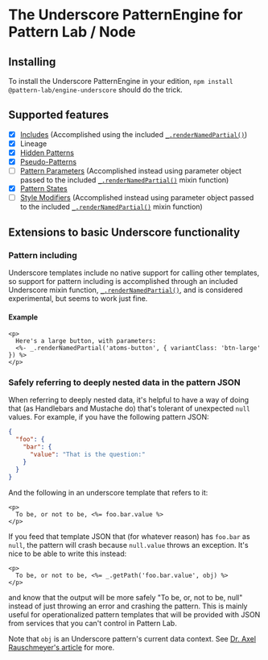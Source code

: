 # The Underscore PatternEngine for Pattern Lab / Node

## Installing

To install the Underscore PatternEngine in your edition, `npm install @pattern-lab/engine-underscore` should do the trick.

## Supported features

* [x] [Includes](https://patternlab.io/docs/including-patterns/) (Accomplished using the included [`_.renderNamedPartial()`](https://github.com/pattern-lab/patternlab-node/blob/master/packages/engine-underscore/lib/engine_underscore.js#L54-L60))
* [x] Lineage
* [x] [Hidden Patterns](https://patternlab.io/docs/hiding-patterns-in-the-navigation/)
* [x] [Pseudo-Patterns](https://patternlab.io/docs/using-pseudo-patterns/)
* [ ] [Pattern Parameters](http://patternlab.io/docs/pattern-parameters.html) (Accomplished instead using parameter object passed to the included [`_.renderNamedPartial()`](https://github.com/pattern-lab/patternlab-node/blob/master/packages/engine-underscore/lib/engine_underscore.js#L54-L60) mixin function)
* [x] [Pattern States](https://patternlab.io/docs/using-pattern-states/)
* [ ] [Style Modifiers](http://patternlab.io/docs/pattern-stylemodifier.html) (Accomplished instead using parameter object passed to the included [`_.renderNamedPartial()`](https://github.com/pattern-lab/patternlab-node/blob/master/packages/engine-underscore/lib/engine_underscore.js#L54-L60) mixin function)

## Extensions to basic Underscore functionality

### Pattern including

Underscore templates include no native support for calling other templates, so support for pattern including is accomplished through an included Underscore mixin function, [`_.renderNamedPartial()`](https://github.com/pattern-lab/patternlab-node/blob/master/packages/engine-underscore/lib/engine_underscore.js#L54-L60), and is considered experimental, but seems to work just fine.

#### Example

```
<p>
  Here's a large button, with parameters:
  <%- _.renderNamedPartial('atoms-button', { variantClass: 'btn-large' }) %>
</p>
```

### Safely referring to deeply nested data in the pattern JSON

When referring to deeply nested data, it's helpful to have a way of doing that (as Handlebars and Mustache do) that's tolerant of unexpected `null` values. For example, if you have the following pattern JSON:

```json
{
  "foo": {
    "bar": {
      "value": "That is the question:"
    }
  }
}
```

And the following in an underscore template that refers to it:

```
<p>
  To be, or not to be, <%= foo.bar.value %>
</p>
```

If you feed that template JSON that (for whatever reason) has `foo.bar` as `null`, the pattern will crash because `null.value` throws an exception. It's nice to be able to write this instead:

```
<p>
  To be, or not to be, <%= _.getPath('foo.bar.value', obj) %>
</p>
```

and know that the output will be more safely "To be, or, not to be, null" instead of just throwing an error and crashing the pattern. This is mainly useful for operationalized pattern templates that will be provided with JSON from services that you can't control in Pattern Lab.

Note that `obj` is an Underscore pattern's current data context. See [Dr. Axel Rauschmeyer's article](http://www.2ality.com/2012/06/underscore-templates.html) for more.
